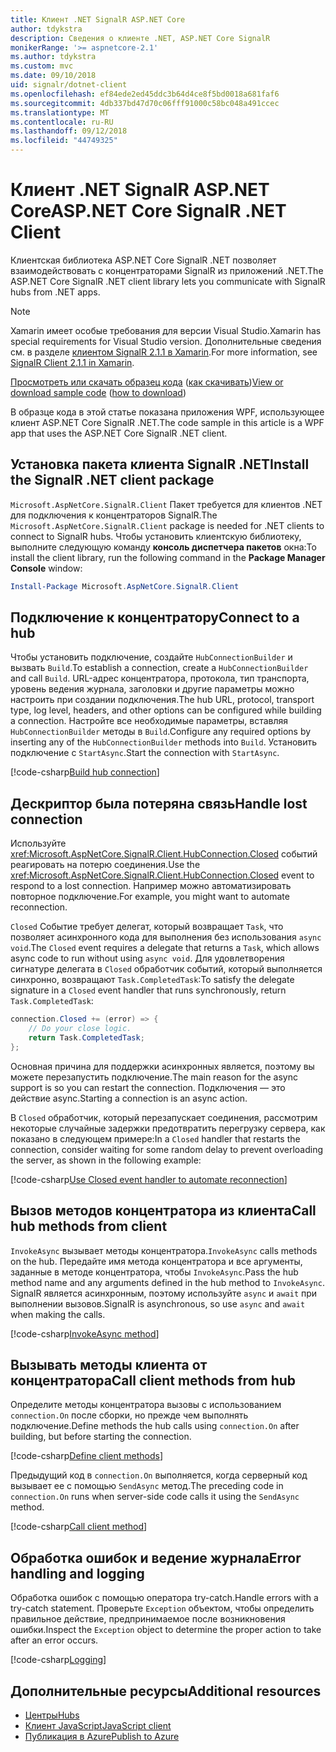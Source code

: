 ```yaml
---
title: Клиент .NET SignalR ASP.NET Core
author: tdykstra
description: Сведения о клиенте .NET, ASP.NET Core SignalR
monikerRange: '>= aspnetcore-2.1'
ms.author: tdykstra
ms.custom: mvc
ms.date: 09/10/2018
uid: signalr/dotnet-client
ms.openlocfilehash: ef84ede2ed45ddc3b64d4ce8f5bd0018a681faf6
ms.sourcegitcommit: 4db337bd47d70c06fff91000c58bc048a491ccec
ms.translationtype: MT
ms.contentlocale: ru-RU
ms.lasthandoff: 09/12/2018
ms.locfileid: "44749325"
---
```

# <a name="aspnet-core-signalr-net-client"></a><span data-ttu-id="5e338-103">Клиент .NET SignalR ASP.NET Core</span><span class="sxs-lookup"><span data-stu-id="5e338-103">ASP.NET Core SignalR .NET Client</span></span>

<span data-ttu-id="5e338-104">Клиентская библиотека ASP.NET Core SignalR .NET позволяет взаимодействовать с концентраторами SignalR из приложений .NET.</span><span class="sxs-lookup"><span data-stu-id="5e338-104">The ASP.NET Core SignalR .NET client library lets you communicate with SignalR hubs from .NET apps.</span></span>

> [!NOTE]
> <span data-ttu-id="5e338-105">Xamarin имеет особые требования для версии Visual Studio.</span><span class="sxs-lookup"><span data-stu-id="5e338-105">Xamarin has special requirements for Visual Studio version.</span></span> <span data-ttu-id="5e338-106">Дополнительные сведения см. в разделе [клиентом SignalR 2.1.1 в Xamarin](https://github.com/aspnet/Announcements/issues/305).</span><span class="sxs-lookup"><span data-stu-id="5e338-106">For more information, see [SignalR Client 2.1.1 in Xamarin](https://github.com/aspnet/Announcements/issues/305).</span></span>

<span data-ttu-id="5e338-107">[Просмотреть или скачать образец кода](https://github.com/aspnet/Docs/tree/master/aspnetcore/signalr/dotnet-client/sample) ([как скачивать](xref:tutorials/index#how-to-download-a-sample))</span><span class="sxs-lookup"><span data-stu-id="5e338-107">[View or download sample code](https://github.com/aspnet/Docs/tree/master/aspnetcore/signalr/dotnet-client/sample) ([how to download](xref:tutorials/index#how-to-download-a-sample))</span></span>

<span data-ttu-id="5e338-108">В образце кода в этой статье показана приложения WPF, использующее клиент ASP.NET Core SignalR .NET.</span><span class="sxs-lookup"><span data-stu-id="5e338-108">The code sample in this article is a WPF app that uses the ASP.NET Core SignalR .NET client.</span></span>

## <a name="install-the-signalr-net-client-package"></a><span data-ttu-id="5e338-109">Установка пакета клиента SignalR .NET</span><span class="sxs-lookup"><span data-stu-id="5e338-109">Install the SignalR .NET client package</span></span>

<span data-ttu-id="5e338-110">`Microsoft.AspNetCore.SignalR.Client` Пакет требуется для клиентов .NET для подключения к концентраторов SignalR.</span><span class="sxs-lookup"><span data-stu-id="5e338-110">The `Microsoft.AspNetCore.SignalR.Client` package is needed for .NET clients to connect to SignalR hubs.</span></span> <span data-ttu-id="5e338-111">Чтобы установить клиентскую библиотеку, выполните следующую команду **консоль диспетчера пакетов** окна:</span><span class="sxs-lookup"><span data-stu-id="5e338-111">To install the client library, run the following command in the **Package Manager Console** window:</span></span>

```powershell
Install-Package Microsoft.AspNetCore.SignalR.Client
```

## <a name="connect-to-a-hub"></a><span data-ttu-id="5e338-112">Подключение к концентратору</span><span class="sxs-lookup"><span data-stu-id="5e338-112">Connect to a hub</span></span>

<span data-ttu-id="5e338-113">Чтобы установить подключение, создайте `HubConnectionBuilder` и вызвать `Build`.</span><span class="sxs-lookup"><span data-stu-id="5e338-113">To establish a connection, create a `HubConnectionBuilder` and call `Build`.</span></span> <span data-ttu-id="5e338-114">URL-адрес концентратора, протокола, тип транспорта, уровень ведения журнала, заголовки и другие параметры можно настроить при создании подключения.</span><span class="sxs-lookup"><span data-stu-id="5e338-114">The hub URL, protocol, transport type, log level, headers, and other options can be configured while building a connection.</span></span> <span data-ttu-id="5e338-115">Настройте все необходимые параметры, вставляя `HubConnectionBuilder` методы в `Build`.</span><span class="sxs-lookup"><span data-stu-id="5e338-115">Configure any required options by inserting any of the `HubConnectionBuilder` methods into `Build`.</span></span> <span data-ttu-id="5e338-116">Установить подключение с `StartAsync`.</span><span class="sxs-lookup"><span data-stu-id="5e338-116">Start the connection with `StartAsync`.</span></span>

[!code-csharp[Build hub connection](dotnet-client/sample/signalrchatclient/MainWindow.xaml.cs?name=snippet_MainWindowClass&highlight=15-17,39)]

## <a name="handle-lost-connection"></a><span data-ttu-id="5e338-117">Дескриптор была потеряна связь</span><span class="sxs-lookup"><span data-stu-id="5e338-117">Handle lost connection</span></span>

<span data-ttu-id="5e338-118">Используйте <xref:Microsoft.AspNetCore.SignalR.Client.HubConnection.Closed> событий реагировать на потерю соединения.</span><span class="sxs-lookup"><span data-stu-id="5e338-118">Use the <xref:Microsoft.AspNetCore.SignalR.Client.HubConnection.Closed> event to respond to a lost connection.</span></span> <span data-ttu-id="5e338-119">Например можно автоматизировать повторное подключение.</span><span class="sxs-lookup"><span data-stu-id="5e338-119">For example, you might want to automate reconnection.</span></span>

<span data-ttu-id="5e338-120">`Closed` Событие требует делегат, который возвращает `Task`, что позволяет асинхронного кода для выполнения без использования `async void`.</span><span class="sxs-lookup"><span data-stu-id="5e338-120">The `Closed` event requires a delegate that returns a `Task`, which allows async code to run without using `async void`.</span></span> <span data-ttu-id="5e338-121">Для удовлетворения сигнатуре делегата в `Closed` обработчик событий, который выполняется синхронно, возвращают `Task.CompletedTask`:</span><span class="sxs-lookup"><span data-stu-id="5e338-121">To satisfy the delegate signature in a `Closed` event handler that runs synchronously, return `Task.CompletedTask`:</span></span>

```csharp
connection.Closed += (error) => {
    // Do your close logic.
    return Task.CompletedTask;
};
```

<span data-ttu-id="5e338-122">Основная причина для поддержки асинхронных является, поэтому вы можете перезапустить подключение.</span><span class="sxs-lookup"><span data-stu-id="5e338-122">The main reason for the async support is so you can restart the connection.</span></span> <span data-ttu-id="5e338-123">Подключения — это действие async.</span><span class="sxs-lookup"><span data-stu-id="5e338-123">Starting a connection is an async action.</span></span>

<span data-ttu-id="5e338-124">В `Closed` обработчик, который перезапускает соединения, рассмотрим некоторые случайные задержки предотвратить перегрузку сервера, как показано в следующем примере:</span><span class="sxs-lookup"><span data-stu-id="5e338-124">In a `Closed` handler that restarts the connection, consider waiting for some random delay to prevent overloading the server, as shown in the following example:</span></span>

[!code-csharp[Use Closed event handler to automate reconnection](dotnet-client/sample/signalrchatclient/MainWindow.xaml.cs?name=snippet_ClosedRestart)]

## <a name="call-hub-methods-from-client"></a><span data-ttu-id="5e338-125">Вызов методов концентратора из клиента</span><span class="sxs-lookup"><span data-stu-id="5e338-125">Call hub methods from client</span></span>

<span data-ttu-id="5e338-126">`InvokeAsync` вызывает методы концентратора.</span><span class="sxs-lookup"><span data-stu-id="5e338-126">`InvokeAsync` calls methods on the hub.</span></span> <span data-ttu-id="5e338-127">Передайте имя метода концентратора и все аргументы, заданные в методе концентратора, чтобы `InvokeAsync`.</span><span class="sxs-lookup"><span data-stu-id="5e338-127">Pass the hub method name and any arguments defined in the hub method to `InvokeAsync`.</span></span> <span data-ttu-id="5e338-128">SignalR является асинхронным, поэтому используйте `async` и `await` при выполнении вызовов.</span><span class="sxs-lookup"><span data-stu-id="5e338-128">SignalR is asynchronous, so use `async` and `await` when making the calls.</span></span>

[!code-csharp[InvokeAsync method](dotnet-client/sample/signalrchatclient/MainWindow.xaml.cs?name=snippet_InvokeAsync)]

## <a name="call-client-methods-from-hub"></a><span data-ttu-id="5e338-129">Вызывать методы клиента от концентратора</span><span class="sxs-lookup"><span data-stu-id="5e338-129">Call client methods from hub</span></span>

<span data-ttu-id="5e338-130">Определите методы концентратора вызовы с использованием `connection.On` после сборки, но прежде чем выполнять подключение.</span><span class="sxs-lookup"><span data-stu-id="5e338-130">Define methods the hub calls using `connection.On` after building, but before starting the connection.</span></span>

[!code-csharp[Define client methods](dotnet-client/sample/signalrchatclient/MainWindow.xaml.cs?name=snippet_ConnectionOn)]

<span data-ttu-id="5e338-131">Предыдущий код в `connection.On` выполняется, когда серверный код вызывает ее с помощью `SendAsync` метод.</span><span class="sxs-lookup"><span data-stu-id="5e338-131">The preceding code in `connection.On` runs when server-side code calls it using the `SendAsync` method.</span></span>

[!code-csharp[Call client method](dotnet-client/sample/signalrchat/hubs/chathub.cs?name=snippet_SendMessage)]

## <a name="error-handling-and-logging"></a><span data-ttu-id="5e338-132">Обработка ошибок и ведение журнала</span><span class="sxs-lookup"><span data-stu-id="5e338-132">Error handling and logging</span></span>

<span data-ttu-id="5e338-133">Обработка ошибок с помощью оператора try-catch.</span><span class="sxs-lookup"><span data-stu-id="5e338-133">Handle errors with a try-catch statement.</span></span> <span data-ttu-id="5e338-134">Проверьте `Exception` объектом, чтобы определить правильное действие, предпринимаемое после возникновения ошибки.</span><span class="sxs-lookup"><span data-stu-id="5e338-134">Inspect the `Exception` object to determine the proper action to take after an error occurs.</span></span>

[!code-csharp[Logging](dotnet-client/sample/signalrchatclient/MainWindow.xaml.cs?name=snippet_ErrorHandling)]

## <a name="additional-resources"></a><span data-ttu-id="5e338-135">Дополнительные ресурсы</span><span class="sxs-lookup"><span data-stu-id="5e338-135">Additional resources</span></span>

* [<span data-ttu-id="5e338-136">Центры</span><span class="sxs-lookup"><span data-stu-id="5e338-136">Hubs</span></span>](xref:signalr/hubs)
* [<span data-ttu-id="5e338-137">Клиент JavaScript</span><span class="sxs-lookup"><span data-stu-id="5e338-137">JavaScript client</span></span>](xref:signalr/javascript-client)
* [<span data-ttu-id="5e338-138">Публикация в Azure</span><span class="sxs-lookup"><span data-stu-id="5e338-138">Publish to Azure</span></span>](xref:signalr/publish-to-azure-web-app)

